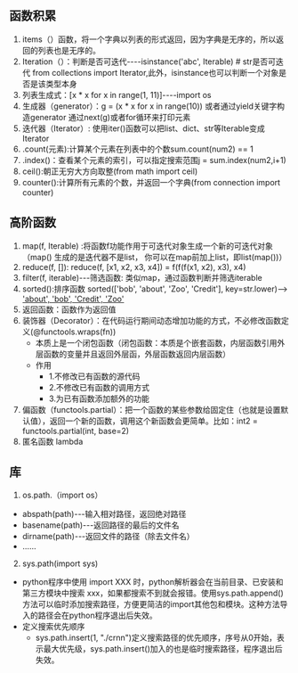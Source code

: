 ## 函数积累
1. items（）函数，将一个字典以列表的形式返回，因为字典是无序的，所以返回的列表也是无序的。
2. Iteration（）：判断是否可迭代----isinstance('abc', Iterable) # str是否可迭代 from collections import Iterator,此外，isinstance也可以判断一个对象是否是该类型本身
3. 列表生成式：[x * x for x in range(1, 11)]----import os
4. 生成器（generator）：g = (x * x for x in range(10)) 或者通过yield关键字构造generator
    通过next(g)或者for循环来打印元素
5. 迭代器（Iterator）: 使用iter()函数可以把list、dict、str等Iterable变成Iterator
5. .count(元素):计算某个元素在列表中的个数sum.count(num2) == 1
6. .index()：查看某个元素的索引，可以指定搜索范围j = sum.index(num2,i+1)
7. ceil():朝正无穷大方向取整(from math import ceil)
8. counter():计算所有元素的个数，并返回一个字典(from connection import counter)
## 高阶函数
1. map(f, Iterable) :将函数f功能作用于可迭代对象生成一个新的可迭代对象（map() 生成的是迭代器不是list， 你可以在map前加上list，即list(map())）
2. reduce(f, []): reduce(f, [x1, x2, x3, x4]) = f(f(f(x1, x2), x3), x4)
3. filter(f, iterable)---筛选函数: 类似map，通过函数判断并筛选iterable
4. sorted():排序函数  sorted(['bob', 'about', 'Zoo', 'Credit'], key=str.lower)——> ['about', 'bob', 'Credit', 'Zoo'](可以传入多个参数作为条件)
5. 返回函数：函数作为返回值
6. 装饰器（Decorator）：在代码运行期间动态增加功能的方式，不必修改函数定义(@functools.wraps(fn))
    - 本质上是一个闭包函数（闭包函数：本质是个嵌套函数，内层函数引用外层函数的变量并且返回外层函，外层函数返回内层函数）
    - 作用
       - 1.不修改已有函数的源代码
       - 2.不修改已有函数的调用方式
       - 3.为已有函数添加额外的功能
7. 偏函数（functools.partial）：把一个函数的某些参数给固定住（也就是设置默认值），返回一个新的函数，调用这个新函数会更简单。比如：int2 = functools.partial(int, base=2)
8. 匿名函数 lambda
## 库
1. os.path.（import os）
- abspath(path)---输入相对路径，返回绝对路径
- basename(path)---返回路径的最后的文件名
- dirname(path)---返回文件的路径（除去文件名）
- ……
2. sys.path(import sys)
- python程序中使用 import XXX 时，python解析器会在当前目录、已安装和第三方模块中搜索 xxx，如果都搜索不到就会报错。使用sys.path.append()方法可以临时添加搜索路径，方便更简洁的import其他包和模块。这种方法导入的路径会在python程序退出后失效。
- 定义搜索优先顺序
  - sys.path.insert(1, "./crnn")定义搜索路径的优先顺序，序号从0开始，表示最大优先级，sys.path.insert()加入的也是临时搜索路径，程序退出后失效。